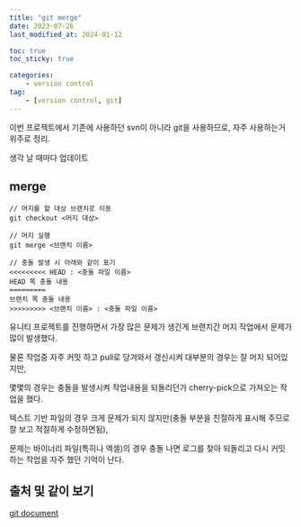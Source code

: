 ```yaml
---
title: "git merge"
date: 2023-07-26
last_modified_at: 2024-01-12

toc: true
toc_sticky: true

categories:
    - version control
tag:
    - [version control, git]
---
```


이번 프로젝트에서 기존에 사용하던 svn이 아니라 git을 사용하므로, 자주 사용하는거 위주로 정리.

생각 날 때마다 업데이트  

## merge
```
// 머지를 할 대상 브랜치로 이동
git checkout <머지 대상>

// 머지 실행
git merge <브랜치 이름>

// 충돌 발생 시 아래와 같이 표기
<<<<<<<<< HEAD : <충돌 파일 이름>
HEAD 쪽 충돌 내용
=========
브랜치 쪽 충돌 내용
>>>>>>>>> <브랜치 이름> : <충돌 파일 이름>
```
유니티 프로젝트를 진행하면서 가장 많은 문제가 생긴게 브랜치간 머지 작업에서 문제가 많이 발생했다.

물론 작업중 자주 커밋 하고 pull로 당겨와서 갱신시켜 대부분의 경우는 잘 머지 되어있지만,

몇몇의 경우는 충돌을 발생시켜 작업내용을 되돌리던가 cherry-pick으로 가져오는 작업을 했다.

텍스트 기반 파일의 경우 크게 문제가 되지 않지만(충돌 부분을 친절하게 표시해 주므로 잘 보고 적절하게 수정하면됨),

문제는 바이너리 파일(특히나 엑셀)의 경우 충돌 나면 로그를 찾아 되돌리고 다시 커밋하는 작업을 자주 했던 기억이 난다.
## 출처 및 같이 보기
[git document]("https://git-scm.com/book/ko/v2/")